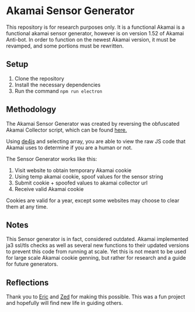 # Akamai Sensor Generator
This repository is for research purposes only. It is a functional Akamai is a functional akamai sensor generator, however is on version 1.52 of Akamai Anti-bot. In order to function on the newest Akamai version, it must be revamped, and some portions must be rewritten.

## Setup
1. Clone the repository
2. Install the necessary dependencies
3. Run the command `npm run electron`

## Methodology
The Akamai Sensor Generator was created by reversing the obfuscated Akamai Collector script, which can be found [here.](https://us.louisvuitton.com/bundles/f07e41afui210f89b730060204942b)

Using [de4js](https://lelinhtinh.github.io/de4js/) and selecting array, you are able to view the raw JS code that Akamai uses to determine if you are a human or not.

The Sensor Generator works like this:
1. Visit website to obtain temporary Akamai cookie
2. Using temp akamai cookie, spoof values for the sensor string
3. Submit cookie + spoofed values to akamai collector url
4. Receive valid Akamai cookie

Cookies are valid for a year, except some websites may choose to clear them at any time.

## Notes
This Sensor generator is in fact, considered outdated. Akamai implemented ja3 ssl/tls checks as well as several new functions to their updated versions to prevent this code from running at scale. Yet this is not meant to be used for large scale Akamai cookie genning, but rather for research and a guide for future generators.

## Reflections
Thank you to [Eric](https://github.com/ericz99) and [Zed](https://github.com/zedd3v) for making this possible. This was a fun project and hopefully will find new life in guiding others.
